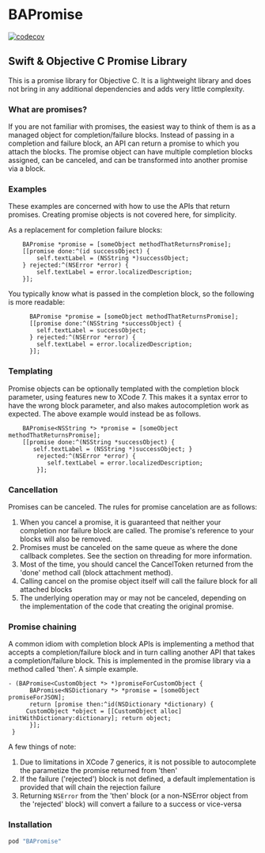 # BAPromise 

[![codecov](https://codecov.io/gh/benski/BAPromise/branch/master/graph/badge.svg)](https://codecov.io/gh/benski/BAPromise)

## Swift & Objective C Promise Library ##

This is a promise library for Objective C. It is a lightweight library and does not bring in any additional dependencies and adds very little complexity.

### What are promises?

If you are not familiar with promises, the easiest way to think of them is as a managed object for completion/failure blocks. Instead of passing in a completion and failure block, an API can return a promise to which you attach the blocks. The promise object can have multiple completion blocks assigned, can be canceled, and can be transformed into another promise via a block.


### Examples
These examples are concerned with how to use the APIs that return promises. Creating promise objects is not covered here, for simplicity. 


As a replacement for completion failure blocks:

```objc
	BAPromise *promise = [someObject methodThatReturnsPromise]; 
	[[promise done:^(id successObject) { 
	    self.textLabel = (NSString *)successObject; 
	} rejected:^(NSError *error) { 
	    self.textLabel = error.localizedDescription; 
	}];
```

You typically know what is passed in the completion block, so the following is more readable: 

```objc 
      BAPromise *promise = [someObject methodThatReturnsPromise]; 
      [[promise done:^(NSString *successObject) { 
        self.textLabel = successObject; 
      } rejected:^(NSError *error) { 
        self.textLabel = error.localizedDescription; 
      }];
```

### Templating
Promise objects can be optionally templated with the completion block parameter, using features new to XCode 7. This makes it a syntax error to have the wrong block parameter, and also makes autocompletion work as expected. The above example would instead be as follows. 

```objc
	BAPromise<NSString *> *promise = [someObject methodThatReturnsPromise]; 
	[[promise done:^(NSString *successObject) { 
	   self.textLabel = (NSString *)successObject; } 
        rejected:^(NSError *error) { 
           self.textLabel = error.localizedDescription; 
        }];
```

### Cancellation
Promises can be canceled. The rules for promise cancelation are as follows: 

1. When you cancel a promise, it is guaranteed that neither your completion nor failure block are called. The promise's reference to your blocks will also be removed. 
2. Promises must be canceled on the same queue as where the done callback completes. See the section on threading for more information. 
3. Most of the time, you should cancel the CancelToken returned from the 'done' method call (block attachment method). 
4. Calling cancel on the promise object itself will call the failure block for all attached blocks 
5. The underlying operation may or may not be canceled, depending on the implementation of the code that creating the original promise.

### Promise chaining 
A common idiom with completion block APIs is implementing a method that accepts a completion/failure block and in turn calling another API that takes a completion/failure block. This is implemented in the promise library via a method called 'then'. A simple example.

```objc 
- (BAPromise<CustomObject *> *)promiseForCustomObject { 
      BAPromise<NSDictionary *> *promise = [someObject promiseForJSON]; 
      return [promise then:^id(NSDictionary *dictionary) { 
	 CustomObject *object = [[CustomObject alloc] initWithDictionary:dictionary]; return object; 
      }]; 
 }
```

A few things of note: 

1. Due to limitations in XCode 7 generics, it is not possible to autocomplete the parametize the promise returned from 'then' 
2. If the failure ('rejected') block is not defined, a default implementation is provided that will chain the rejection failure 
3. Returning `NSError` from the 'then' block (or a non-NSError object from the 'rejected' block) will convert a failure to a success or vice-versa


### Installation

```ruby
pod "BAPromise"
```

